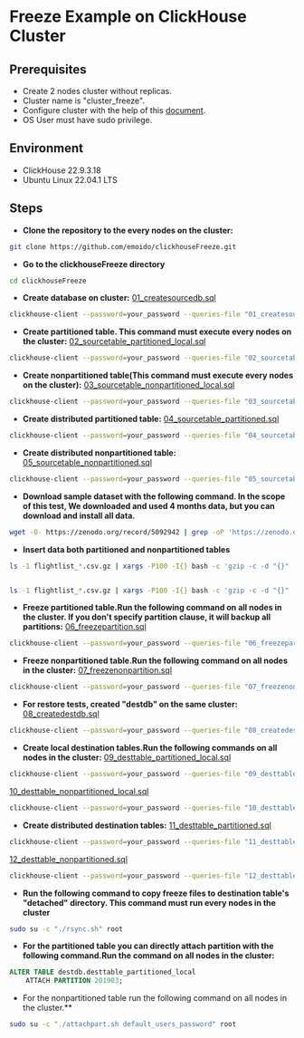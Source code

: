 # Freeze Example on ClickHouse Cluster
## Prerequisites
* Create 2 nodes cluster without replicas.
* Cluster name is "cluster_freeze".
* Configure cluster with the help of this [document](https://clickhouse.com/docs/en/guides/sre/keeper/clickhouse-keeper).
* OS User must have sudo privilege.

## Environment
* ClickHouse 22.9.3.18
* Ubuntu Linux 22.04.1 LTS

## Steps

* **Clone the repository to the every nodes on the cluster:**
```bash
git clone https://github.com/emoido/clickhouseFreeze.git
```

* **Go to the clickhouseFreeze directory**
```bash
cd clickhouseFreeze
```
* **Create database on cluster:** [01_createsourcedb.sql](https://github.com/emoido/clickhouseFreeze/blob/main/01_createsourcedb.sql)
```bash
clickhouse-client --password=your_password --queries-file "01_createsourcedb.sql"
```
	
* **Create partitioned table. This command must execute every nodes on the cluster:** [02_sourcetable_partitioned_local.sql](https://github.com/emoido/clickhouseFreeze/blob/main/02_sourcetable_partitioned_local.sql)
```bash
clickhouse-client --password=your_password --queries-file "02_sourcetable_partitioned_local.sql"
```

* **Create nonpartitioned table(This command must execute every nodes on the cluster):** [03_sourcetable_nonpartitioned_local.sql](https://github.com/emoido/clickhouseFreeze/blob/main/03_sourcetable_nonpartitioned_local.sql)
```bash
clickhouse-client --password=your_password --queries-file "03_sourcetable_nonpartitioned_local.sql"
```
*  **Create distributed partitioned table:** [04_sourcetable_partitioned.sql](https://github.com/emoido/clickhouseFreeze/blob/main/04_sourcetable_partitioned.sql)
```bash
clickhouse-client --password=your_password --queries-file "04_sourcetable_partitioned.sql"
```
*  **Create distributed nonpartitioned table:** [05_sourcetable_nonpartitioned.sql](https://github.com/emoido/clickhouseFreeze/blob/main/05_sourcetable_nonpartitioned.sql)
```bash
clickhouse-client --password=your_password --queries-file "05_sourcetable_nonpartitioned.sql"
```
* **Download sample dataset with the following command. In the scope of this test, We downloaded and used 4 months data, but you can download and install all data.**
```bash
wget -O- https://zenodo.org/record/5092942 | grep -oP 'https://zenodo.org/record/5092942/files/flightlist_\d+_\d+\.csv\.gz' | xargs wget
```
* **Insert data both partitioned and nonpartitioned tables**
```bash
ls -1 flightlist_*.csv.gz | xargs -P100 -I{} bash -c 'gzip -c -d "{}" | clickhouse-client --password=your_password --date_time_input_format best_effort --query "INSERT INTO sourcedb.sourcetable_nonpartitioned FORMAT CSVWithNames"'


ls -1 flightlist_*.csv.gz | xargs -P100 -I{} bash -c 'gzip -c -d "{}" | clickhouse-client --password=your_password --date_time_input_format best_effort --query "INSERT INTO sourcedb.sourcetable_partitioned FORMAT CSVWithNames"'
```
* **Freeze partitioned table.Run the following command on all nodes in the cluster. If you don't specify partition clause, it will backup all partitions:** [06_freezepartition.sql](https://github.com/emoido/clickhouseFreeze/blob/main/06_freezepartition.sql)
```bash
clickhouse-client --password=your_password --queries-file "06_freezepartition.sql"
```

* **Freeze nonpartitioned table.Run the following command on all nodes in the cluster:** [07_freezenonpartition.sql](https://github.com/emoido/clickhouseFreeze/blob/main/07_freezenonpartition.sql)
```bash
clickhouse-client --password=your_password --queries-file "07_freezenonpartition.sql"
```
* **For restore tests, created "destdb" on the same cluster:** [08_createdestdb.sql](https://github.com/emoido/clickhouseFreeze/blob/main/08_createdestdb.sql)
```bash
clickhouse-client --password=your_password --queries-file "08_createdestdb.sql"
```
* **Create local destination tables.Run the following commands on all nodes in the cluster:** 
[09_desttable_partitioned_local.sql](https://github.com/emoido/clickhouseFreeze/blob/main/09_desttable_partitioned_local.sql)
```bash
clickhouse-client --password=your_password --queries-file "09_desttable_partitioned_local.sql"
```
[10_desttable_nonpartitioned_local.sql](https://github.com/emoido/clickhouseFreeze/blob/main/10_desttable_nonpartitioned_local.sql)
```bash
clickhouse-client --password=your_password --queries-file "10_desttable_nonpartitioned_local.sql"
```
* **Create distributed destination tables:**
[11_desttable_partitioned.sql](https://github.com/emoido/clickhouseFreeze/blob/main/11_desttable_partitioned.sql)
```bash
clickhouse-client --password=your_password --queries-file "11_desttable_partitioned.sql"
```
[12_desttable_nonpartitioned.sql](https://github.com/emoido/clickhouseFreeze/blob/main/12_desttable_nonpartitioned.sql)
```bash
clickhouse-client --password=your_password --queries-file "12_desttable_nonpartitioned.sql"
```
* **Run the following command to copy freeze files to destination table's "detached" directory. This command must run every nodes in the cluster**
```bash
sudo su -c "./rsync.sh" root
```
* **For the partitioned table you can directly attach partition with the following command.Run the command on all nodes in the cluster:** 
```sql
ALTER TABLE destdb.desttable_partitioned_local
    ATTACH PARTITION 201903;
```
* For the nonpartitioned table run the following command on all nodes in the cluster.**
```bash
sudo su -c "./attachpart.sh default_users_password" root
```





